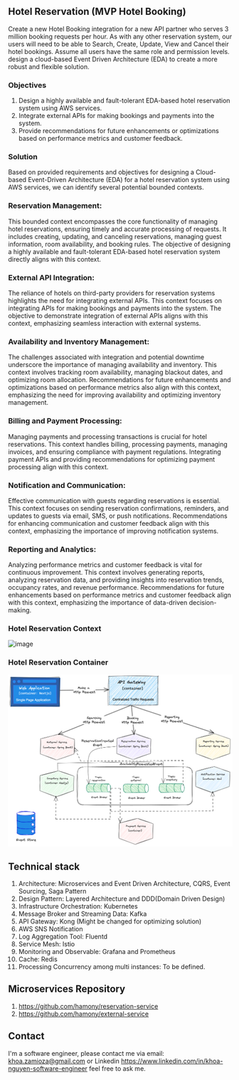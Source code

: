 ## Hotel Reservation (MVP Hotel Booking)
Create a new Hotel Booking integration for a new API partner who serves 3 million booking requests per hour. As with any other reservation system, our users will need to be able to Search, Create, Update, View and Cancel their hotel bookings. Assume all users have the same role and permission levels.
design a cloud-based Event Driven Architecture (EDA) to create a more robust and flexible solution.

### Objectives
1.	Design a highly available and fault-tolerant EDA-based hotel reservation system using AWS services.
2.	Integrate external APIs for making bookings and payments into the system.
3.	Provide recommendations for future enhancements or optimizations based on performance metrics and customer feedback.

### Solution
Based on provided requirements and objectives for designing a Cloud-based Event-Driven Architecture (EDA) for a hotel reservation system using AWS services, we can identify several potential bounded contexts.

### Reservation Management:
This bounded context encompasses the core functionality of managing hotel reservations, ensuring timely and accurate processing of requests. It includes creating, updating, and canceling reservations, managing guest information, room availability, and booking rules. The objective of designing a highly available and fault-tolerant EDA-based hotel reservation system directly aligns with this context.

### External API Integration:
The reliance of hotels on third-party providers for reservation systems highlights the need for integrating external APIs. This context focuses on integrating APIs for making bookings and payments into the system. The objective to demonstrate integration of external APIs aligns with this context, emphasizing seamless interaction with external systems.

### Availability and Inventory Management:
The challenges associated with integration and potential downtime underscore the importance of managing availability and inventory. This context involves tracking room availability, managing blackout dates, and optimizing room allocation. Recommendations for future enhancements and optimizations based on performance metrics also align with this context, emphasizing the need for improving availability and optimizing inventory management.


### Billing and Payment Processing:
Managing payments and processing transactions is crucial for hotel reservations. This context handles billing, processing payments, managing invoices, and ensuring compliance with payment regulations. Integrating payment APIs and providing recommendations for optimizing payment processing align with this context.

### Notification and Communication:
Effective communication with guests regarding reservations is essential. This context focuses on sending reservation confirmations, reminders, and updates to guests via email, SMS, or push notifications. Recommendations for enhancing communication and customer feedback align with this context, emphasizing the importance of improving notification systems.

### Reporting and Analytics:
Analyzing performance metrics and customer feedback is vital for continuous improvement. This context involves generating reports, analyzing reservation data, and providing insights into reservation trends, occupancy rates, and revenue performance. Recommendations for future enhancements based on performance metrics and customer feedback align with this context, emphasizing the importance of data-driven decision-making.

### Hotel Reservation Context

<img alt="image" src="https://github.com/hamony/hotel-microservices-springboot/assets/5976944/bb0076fe-5029-4f91-84b7-f157658ca2cd">

### Hotel Reservation Container
![Booking-Container](Hotel-reservation-EDA.png)

## Technical stack
1. Architecture: Microservices and Event Driven Architecture, CQRS, Event Sourcing, Saga Pattern
2. Design Pattern: Layered Architecture and DDD(Domain Driven Design)
3. Infrastructure Orchestration: Kubernetes
4. Message Broker and Streaming Data: Kafka
5. API Gateway: Kong (Might be changed for optimizing solution)
6. AWS SNS Notification
7. Log Aggregation Tool: Fluentd
8. Service Mesh: Istio
9. Monitoring and Observable: Grafana and Prometheus
10. Cache: Redis
11. Processing Concurrency among multi instances: To be defined.

## Microservices Repository
1. https://github.com/hamony/reservation-service
2. https://github.com/hamony/external-service

## Contact
I'm a software engineer, please contact me via email: khoa.zamioza@gmail.com or Linkedin https://www.linkedin.com/in/khoa-nguyen-software-engineer feel free to ask me.

